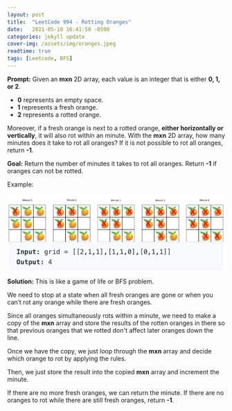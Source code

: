 ```yaml
---
layout: post
title:  "LeetCode 994 - Rotting Oranges"
date:   2021-05-18 16:41:58 -0500
categories: jekyll update
cover-img: /assets/img/oranges.jpeg
readtime: true
tags: [Leetcode, BFS]
---
```


**Prompt:** Given an **mxn** 2D array, each value is an integer that is either **0, 1, or 2**.  
- **0** represents an empty space.   
- **1** represents a fresh orange.   
- **2** represents a rotted orange.  

Moreover, if a fresh orange is next to a rotted orange, **either horizontally or vertically**, it will also rot within an minute. With the **mxn** 2D array, how many minutes does it take to rot all oranges? If it is not possible to rot all oranges, return **-1**.

**Goal:** Return the number of minutes it takes to rot all oranges. Return **-1** if oranges can not be rotted. 

Example:

![Orange Example ](../assets/img/orange-example.png)

**Solution:** This is like a game of life or BFS problem. 

We need to stop at a state when all fresh oranges are gone or when you can’t rot any orange while there are fresh oranges. 

Since all oranges simultaneously rots within a minute, we need to make a copy of the **mxn** array and store the results of the rotten oranges in there so that previous oranges that we rotted don't affect later oranges down the line. 

Once we have the copy, we just loop through the **mxn** array and decide which orange to rot by applying the rules. 

Then, we just store the result into the copied **mxn** array and increment the minute. 

If there are no more fresh oranges, we can return the minute. If there are no oranges to rot while there are still fresh oranges, return **-1**.
